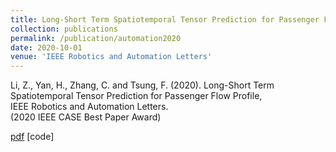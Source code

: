 ```yaml
---
title: Long-Short Term Spatiotemporal Tensor Prediction for Passenger Flow Profile
collection: publications
permalink: /publication/automation2020
date: 2020-10-01
venue: 'IEEE Robotics and Automation Letters'
---
```


Li, Z., Yan, H., Zhang, C. and Tsung, F. (2020). Long-Short Term Spatiotemporal Tensor Prediction for Passenger Flow Profile,   
IEEE Robotics and Automation Letters.   
(2020 IEEE CASE Best Paper Award)


[pdf](http://thuie-isda.github.io/files/automation2020.pdf)   [code]
